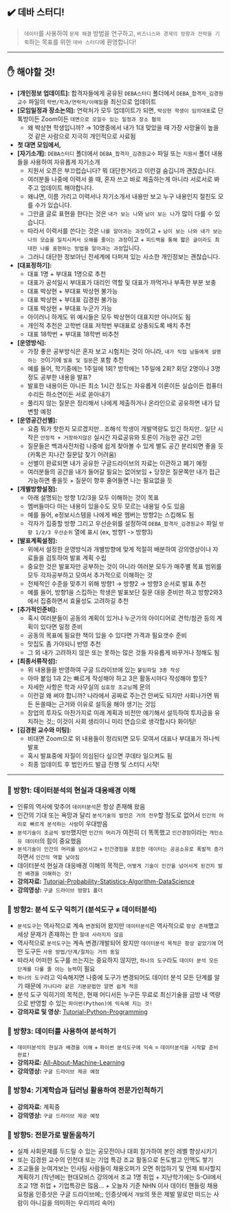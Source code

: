 ## ✔️ 데바 스터디!

> `데이터`를 사용하여 `문제 해결` 방법을 연구하고, `비즈니스와 경제의 방향과 전략을 기획`하는 목표를 위한 `데바 스터디`에 환영합니다!

---

## ✋ 해야할 것!
- **[개인정보 업데이트]:** 합격자들에게 공유된 `DEBA스터디` 폴더에서 `DEBA_합격자_김경원교수` 파일의 `학번/학과/연락처/이메일`을 최신으로 업데이트
- **[모임일정과 장소논의]:** 연락처가 모두 업데이트가 되면, `박상현 학생이 임의대표`로 단톡방이든 Zoom이든 `대면으로 모일수 있는 일정과 장소 협의`
  - 왜 박상현 학생입니까? $\rightarrow$ 10명중에서 내가 1대 맞았을 때 가장 사망율이 높을 것 같은 사람으로 지극히 개인적으로 사료됨
- **첫 대면 모임에서,**
- **[자기소개]:** `DEBA스터디` 폴더에서 `DEBA_합격자_김경원교수` 파일 또는 `지원서` 폴더 내용들을 사용하여 자유롭게 자기소개
  - 지원서 오픈은 부끄럽습니다? 뭐 대단한거라고 이런걸 숨깁니까 괜찮습니다.
  - 여러분들 나중에 이력서 쓸 때, 혼자 쓰고 바로 제출하는게 아니라 서로서로 봐주고 업데이트 해야합니다.
  - 왜냐면, 이름 가리고 이력서나 자기소개서 내용만 보고 누구 내용인지 절친도 모를 수가 있습니다.
  - 그만큼 글로 표현을 한다는 것은 `내가 보는 나`와 `남이 보는 나`가 많이 다를 수 있습니다.
  - 따라서 이력서를 쓴다는 것은 `나를 알아과는 과정`이고 + `남이 보는 나와 내가 보는 나의 모습을 일치시켜서 오해를 줄이는 과정`이고 + `피드백을 통해 짧은 글이라도 최대한 나를 표현하는 방법을 알아과는 과정`입니다.
  - 그러니 대단한 정보아닌 전세계에 다퍼져 있는 사소한 개인정보는 괜찮습니다.
- **[대표정하기]:**  
  - 대표 1명 + 부대표 1명으로 추천
  - 대표가 공석일시 부대표가 대리인 역할 및 대표가 까먹거나 부족한 부분 보충
  - 대표 박상현 + 부대표 박상현 불가능
  - 대표 박상현 + 부대표 김경원 불가능
  - 대표 박상현 + 부대표 누군가 가능
  - 아이러니 하게도 위 예시들은 모두 박상현이 대표지만 아니어도 됨
  - 개인적 추천은 고학번 대표 저학번 부대표로 상충되도록 배치 추천
  - 대표 18학번 + 부대표 18학번 비추천 
- **[운영방식]:** 
  - 가장 좋은 공부방식은 혼자 보고 시험치는 것이 아니라, `내가 직접 남들에게 설명하는 것`이기에 `발표 및 질문`은 포함 추천
  - 예를 들어, 학기중에는 1주일에 1회? 방학에는 1주일에 2회? 회당 2명이나 3명정도 공부한 내용을 발표? 
  - 발표한 내용이든 아니든 최소 1시간 정도는 자유롭게 이론이든 실습이든 컴퓨터수리든 하소연이든 서로 쏟아내기
  - 풀리지 않는 질문은 정리해서 나에게 제출하거나 온라인으로 공유하면 내가 답변할 예정
- **[운영공간선별]:** 
  - 요즘 뭐가 핫한지 모르겠지만.. 조해석 학생이 개발역량도 있긴 하지만.. 일단 시작은 `안정적 + 거창하지않은` 실시간 자료공유와 토론이 가능한 공간 고민
  - 질문들은 백과사전처럼 나중에 쉽게 찾아볼 수 있게 별도 공간 분리되면 좋을 듯 (카톡은 지나간 질문답 찾기 어려움)
  - 선별이 완료되면 내가 공유한 구글드라이브의 자료는 이관하고 폐기 예정
  - 여러분들의 공간을 내가 들어갈 필요는 없어보임 + 당장은 질문쪽만 내가 접근 가능하면 좋을듯 + 질문이 향후 줄어들면 나는 필요없을 듯
- **[개별방향설정]:** 
  - 아래 설명되는 방향 1/2/3을 모두 이해하는 것이 목표
  - 멤버들마다 아는 내용이 있을수도 모두 모르는 내용일 수도 있음
  - 예를 들어, e정보시스템을 나에게 배운 멤버는 방향2는 스킵해도 됨
  - 각자가 집중할 방향 그리고 우선순위를 설정하여 `DEBA_합격자_김경원교수` 파일 `방향 1/2/3 우선순위` 열에 표시 (ex, 방향1 -> 방향3)
- **[발표계획설정]:** 
  - 위에서 설정한 운영방식과 개별방향에 맞게 적절히 배분하여 강의영상이나 자료들을 검토하여 발표 계획 수립
  - 중요한 것은 발표자만 공부하는 것이 아니라 여러분 모두가 매주별 목표 범위를 모두 각자공부하고 모여서 추가적으로 이해하는 것
  - 전체적인 수준을 맞추기 위해 방향1 $\rightarrow$ 방향2 $\rightarrow$ 방향3 순서로 발표 추천
  - 예를 들어, 방향1을 스킵하는 학생은 발표보단 질문 대응 준비만 하고 방향2와3에서 집중하면서 효율성도 고려하길 추천
- **[추가적인준비]:** 
  - 혹시 여러분들이 공동의 계획이 있거나 누군가의 아이디어로 견학/참관 등의 계획이 있다면 일정 준비
  - 공동의 목표에 필요한 책이 있을 수 있다면 가격과 필요갯수 준비
  - 맛집도 좀 가야되니 반영 추천
  - 그 외 내가 고려하지 않은 또는 못하는 많은 것들 자유롭게 바꾸거나 정해도 됨
- **[최종서류작성]:** 
  - 위 내용들을 반영하여 구글 드라이브에 있는 `붙임파일 3종 작성`
  - 아마 붙임 1과 2는 빠르게 작성해야 하고 3은 활동시마다 작성해야 할듯?
  - 자세한 사항은 학과 사무실의 `심효정 조교님`께 문의
  - 이런걸 왜 써야 합니까? 나라에서 공짜로 주는건 안써도 되지만 사회나가면 뭐든 돈쓸때는 근거와 이유로 설득을 해야 생기는 것임
  - 창업의 투자도 마찬가지로 미래 계획과 비전만 얘기해서 설득하여 투자금을 유치하는 것;; 이것이 사회 생리이니 미리 연습으로 생각합시다 화이팅!
- **[김경원 교수와 미팅]:** 
  - 비대면 Zoom으로 위 내용들이 정리되면 모두 모여서 대표나 부대표가 하나씩 발표
  - 혹시 발표중에 자질이 의심된다 싶으면 쿠데타 일으켜도 됨
  - 최종 업데이트 후 법인카드 발급 진행 및 스터디 시작!

---

### :book: 방향1: 데이터분석의 현실과 대응배경 이해
- 인류의 역사에 맞추어 `데이터분석`은 항상 존재해 왔음
- 인간의 기대 또는 욕망과 달리 `분석기술의 발전은 거의 전무`할 정도로 없어서 `인간의 머리로 빠르게 분석하는 사람`이 우대받음
- `분석기술이 조금씩 발전`했지만 `인간의 머리`가 여전히 더 똑똑했고 `인간경험`이라는 `개인소유 데이터`의 힘이 중요했음
- `분석기술이 인간의 머리를 넘어서고` + `인간경험을 포함한 데이터는 공공소유로 폭발적 증가`하면서 `인간의 역할 낮아짐`
- 데이터분석 현실과 대응배경 이해의 목적은, `어떻게 기술이 인간을 넘어서게 된건지 발전 배경을 이해하는 것!`
- **강의자료:** [Tutorial-Probability-Statistics-Algorithm-DataScience](https://github.com/thekimk/Tutorial-Probability-Statistics-Algorithm-DataScience)
- **강의영상:** `구글 드라이브 방향1 폴더`

### :book: 방향2: 분석 도구 익히기 (분석도구 $\neq$ 데이터분석)
- `분석도구`는 역사적으로 계속 `변경`되어 왔지만 `데이터분석`은 역사적으로 `항상 존재`했고 세상 문제가 존재하는 한 `절대 사라지지 않음`
- 역사적으로 `분석도구`는 계속 변경/개발되어 왔지만 `데이터분석 목적은 항상 같았기에` 어떤 도구든 `사용 방법/단계/절차는 거의 동일`
- 따라서 어떠한 도구를 쓰는지는 중요하지 않지만, `하나의 도구`라도 `데이터 분석 모든 단계를 다룰 줄 아는 능력`이 필요
- `하나의 도구`라고 익숙해지면 나중에 도구가 변경되어도 데이터 분석 모든 단계를 알기 때문에 `가나다라 같은 기본문법만 알면 쉽게 적응`
- 분석 도구 익히기의 목적은, 현재 어디서든 누구든 무료로 최신기술을 금방 내 역량으로 반영할 수 있는 `파이썬(Python)에 익숙해 지는 것!`
- **강의자료 및 영상:** [Tutorial-Python-Programming](https://github.com/thekimk/Tutorial-Python-Programming)

### :book: 방향3: 데이터를 사용하여 분석하기
- `데이터분석의 현실과 배경을 이해` + `파이썬 분석도구에 익숙` = `데이터분석을 시작할 준비 완료!`
- **강의자료:** [All-About-Machine-Learning](https://github.com/thekimk/Business-Data-Analytics)
- **강의영상:** `구글 드라이브 제공 예정`

### :book: 방향4: 기계학습과 딥러닝 활용하여 전문가인척하기
- **강의자료:** 계획중
- **강의영상:** `구글 드라이브 제공 예정`

### :book: 방향5: 전문가로 발돋움하기
- 실제 사회문제를 두드릴 수 있는 공모전이나 대회 참가하여 본인 레벨 향상시키기
- 또는 김경원 교수의 인천대 또는 기업 특강 조교 활동으로 돈도벌고 인맥도 쌓기
- 조교들을 눈여겨보는 인사팀 사람들이 채용오퍼가 오면 취업하기 및 언제 퇴사할지 계획하기
(작년에는 현대모비스 강의에서 조교 1명 취업 + 지난학기에는 S-Oil에서 조교 1명 취업 + 기업특강은 많음... + 오늘자 기준 NHN 이사 데이터 핸들링 채용 요청옴 인증샷은 구글 드라이브에;; 인증샷에서 `개발`의 뜻은 제발 말로만 떠드는 사람이 아니길을 의미하는 우리끼리 속어)

